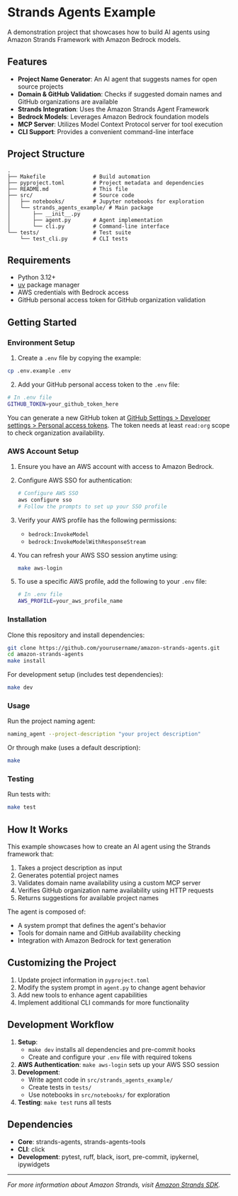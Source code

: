 # Strands Agents Example

A demonstration project that showcases how to build AI agents using Amazon Strands Framework with Amazon Bedrock models.

## Features

- **Project Name Generator**: An AI agent that suggests names for open source projects
- **Domain & GitHub Validation**: Checks if suggested domain names and GitHub organizations are available
- **Strands Integration**: Uses the Amazon Strands Agent Framework
- **Bedrock Models**: Leverages Amazon Bedrock foundation models
- **MCP Server**: Utilizes Model Context Protocol server for tool execution
- **CLI Support**: Provides a convenient command-line interface

## Project Structure

```
.
├── Makefile               # Build automation
├── pyproject.toml         # Project metadata and dependencies
├── README.md              # This file
├── src/                   # Source code
│   ├── notebooks/         # Jupyter notebooks for exploration
│   └── strands_agents_example/ # Main package
│       ├── __init__.py
│       ├── agent.py       # Agent implementation
│       └── cli.py         # Command-line interface
└── tests/                 # Test suite
    └── test_cli.py        # CLI tests
```

## Requirements

- Python 3.12+
- [uv](https://github.com/astral-sh/uv) package manager
- AWS credentials with Bedrock access
- GitHub personal access token for GitHub organization validation

## Getting Started

### Environment Setup

1. Create a `.env` file by copying the example:

```bash
cp .env.example .env
```

2. Add your GitHub personal access token to the `.env` file:

```bash
# In .env file
GITHUB_TOKEN=your_github_token_here
```

You can generate a new GitHub token at [GitHub Settings > Developer settings > Personal access tokens](https://github.com/settings/tokens). The token needs at least `read:org` scope to check organization availability.

### AWS Account Setup

1. Ensure you have an AWS account with access to Amazon Bedrock.

1. Configure AWS SSO for authentication:

   ```bash
   # Configure AWS SSO
   aws configure sso
   # Follow the prompts to set up your SSO profile
   ```

1. Verify your AWS profile has the following permissions:

   - `bedrock:InvokeModel`
   - `bedrock:InvokeModelWithResponseStream`

1. You can refresh your AWS SSO session anytime using:

   ```bash
   make aws-login
   ```

1. To use a specific AWS profile, add the following to your `.env` file:

   ```bash
   # In .env file
   AWS_PROFILE=your_aws_profile_name
   ```

### Installation

Clone this repository and install dependencies:

```bash
git clone https://github.com/yourusername/amazon-strands-agents.git
cd amazon-strands-agents
make install
```

For development setup (includes test dependencies):

```bash
make dev
```

### Usage

Run the project naming agent:

```bash
naming_agent --project-description "your project description"
```

Or through make (uses a default description):

```bash
make
```

### Testing

Run tests with:

```bash
make test
```

## How It Works

This example showcases how to create an AI agent using the Strands framework that:

1. Takes a project description as input
1. Generates potential project names
1. Validates domain name availability using a custom MCP server
1. Verifies GitHub organization name availability using HTTP requests
1. Returns suggestions for available project names

The agent is composed of:

- A system prompt that defines the agent's behavior
- Tools for domain name and GitHub availability checking
- Integration with Amazon Bedrock for text generation

## Customizing the Project

1. Update project information in `pyproject.toml`
1. Modify the system prompt in `agent.py` to change agent behavior
1. Add new tools to enhance agent capabilities
1. Implement additional CLI commands for more functionality

## Development Workflow

1. **Setup**:
   - `make dev` installs all dependencies and pre-commit hooks
   - Create and configure your `.env` file with required tokens
1. **AWS Authentication**: `make aws-login` sets up your AWS SSO session
1. **Development**:
   - Write agent code in `src/strands_agents_example/`
   - Create tests in `tests/`
   - Use notebooks in `src/notebooks/` for exploration
1. **Testing**: `make test` runs all tests

## Dependencies

- **Core**: strands-agents, strands-agents-tools
- **CLI**: click
- **Development**: pytest, ruff, black, isort, pre-commit, ipykernel, ipywidgets

______________________________________________________________________

*For more information about Amazon Strands, visit [Amazon Strands SDK](https://aws.amazon.com/blogs/opensource/introducing-strands-agents-an-open-source-ai-agents-sdk/).*
